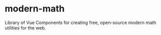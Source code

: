 # modern-math
Library of Vue Components for creating free, open-source modern math utilities for the web.
